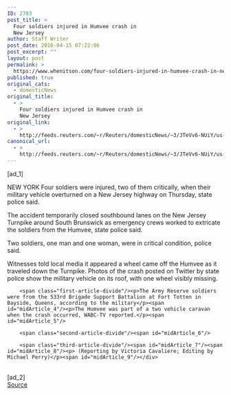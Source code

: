```yaml
---
ID: 2783
post_title: >
  Four soldiers injured in Humvee crash in
  New Jersey
author: Staff Writer
post_date: 2016-04-15 07:22:06
post_excerpt: ""
layout: post
permalink: >
  https://www.whenitson.com/four-soldiers-injured-in-humvee-crash-in-new-jersey/
published: true
original_cats:
  - domesticNews
original_title:
  - >
    Four soldiers injured in Humvee crash in
    New Jersey
original_link:
  - >
    http://feeds.reuters.com/~r/Reuters/domesticNews/~3/JTeVv6-NUiY/us-new-jersey-crash-idUSKCN0XC0G3
canonical_url:
  - >
    http://feeds.reuters.com/~r/Reuters/domesticNews/~3/JTeVv6-NUiY/us-new-jersey-crash-idUSKCN0XC0G3
---
```

 [ad_1]
<br><div id="articleText">
<span id="midArticle_start"/>

<span class="focusParagraph" readability="6"><p><span class="articleLocation">NEW YORK</span> Four soldiers were injured, two of them critically, when their military vehicle overturned on a New Jersey highway on Thursday, state police said.</p></span><span id="midArticle_0"/><p>The accident temporarily closed southbound lanes on the New Jersey Turnpike around South Brunswick as emergency crews worked to extricate the soldiers from the Humvee, state police said.</p><span id="midArticle_1"/><p>Two soldiers, one man and one woman, were in critical condition, police said.</p><span id="midArticle_2"/><p>Witnesses told local media it appeared a wheel came off the Humvee as it traveled down the Turnpike. Photos of the crash posted on Twitter by state police show the military vehicle on its roof, with one wheel visibly missing.</p><span id="midArticle_3"/>
        
        <span class="first-article-divide"/><p>The Army Reserve soldiers were from the 533rd Brigade Support Battalion at Fort Totten in Bayside, Queens, according to the military</p><span id="midArticle_4"/><p>The Humvee was part of a two vehicle caravan when the crash occurred, WABC-TV reported.</p><span id="midArticle_5"/>
        
        <span class="second-article-divide"/><span id="midArticle_6"/>
        
        <span class="third-article-divide"/><span id="midArticle_7"/><span id="midArticle_8"/><p> (Reporting by Victoria Cavaliere; Editing by Michael Perry)</p><span id="midArticle_9"/></div>
<br>[ad_2]
<br><a href="http://feeds.reuters.com/~r/Reuters/domesticNews/~3/JTeVv6-NUiY/us-new-jersey-crash-idUSKCN0XC0G3">Source </a>